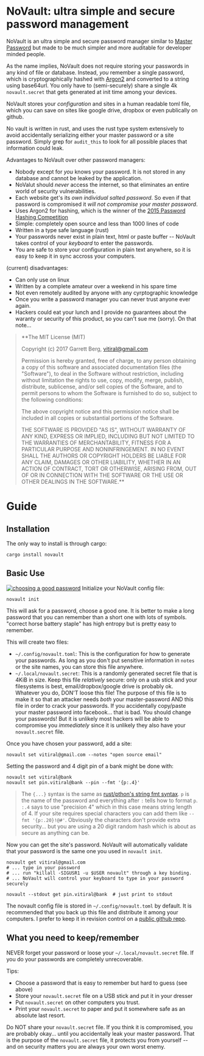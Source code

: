 # NoVault: ultra simple and secure password management

NoVault is an ultra simple and secure password manager similar to [Master
Password][1] but made to be much simpler and more auditable for developer
minded people.

As the name implies, NoVault does not require storing your passwords in
any kind of file or database. Instead, *you* remember a single password,
which is cryptographically hashed with [Argon2][2] and converted to a string
using base64url. You only have to (semi-securely) share a single 4k
`novault.secret` that gets generated at init time among your devices.

NoVault stores your *configuration* and sites in a human readable toml file,
which you can save on sites like google drive, dropbox or even publically on
github.

No vault is written in rust, and uses the rust type system extensively to
avoid accidentally serializing either your master password or a site
password. Simply grep for `audit_this` to look for all possible places
that information could leak.

Advantages to NoVault over other password managers:
- Nobody except for *you* knows your password. It is not stored in any
  database and cannot be leaked by the application.
- NoValut should *never* access the internet, so that eliminates an entire
  world of security vulnerabilities.
- Each website get's its *own individual salted password*. So even if that
  password is compromised it *will not compromise your master password*.
- Uses Argon2 for hashing, which is the winner of the [2015 Password Hashing
  Competition][2]
- Simple: completely open source and less than 1000 lines of code
- Written in a type safe language (rust)
- Your passwords never exist in plain text, html or paste buffer -- NoVault
  takes control of your *keyboard* to enter the passwords.
- You are safe to store your configuration in plain text anywhere, so it is
  easy to keep it in sync accross your computers.

(current) disadvantages:
- Can only use on linux
- Written by a complete amateur over a weekend in his spare time
- Not even remotely audited by anyone with any cyrptographic knowledge
- Once you write a password manager you can never trust anyone ever again.
- Hackers could eat your lunch and I provide no guarantees about the
  waranty or security of this product, so you can't sue me (sorry).
  On that note...

> **The MIT License (MIT)
>
> Copyright (c) 2017 Garrett Berg, vitiral@gmail.com
>
> Permission is hereby granted, free of charge, to any person obtaining a copy
> of this software and associated documentation files (the "Software"), to deal
> in the Software without restriction, including without limitation the rights
> to use, copy, modify, merge, publish, distribute, sublicense, and/or sell
> copies of the Software, and to permit persons to whom the Software is
> furnished to do so, subject to the following conditions:
>
> The above copyright notice and this permission notice shall be included in
> all copies or substantial portions of the Software.
>
> THE SOFTWARE IS PROVIDED "AS IS", WITHOUT WARRANTY OF ANY KIND, EXPRESS OR
> IMPLIED, INCLUDING BUT NOT LIMITED TO THE WARRANTIES OF MERCHANTABILITY,
> FITNESS FOR A PARTICULAR PURPOSE AND NONINFRINGEMENT. IN NO EVENT SHALL THE
> AUTHORS OR COPYRIGHT HOLDERS BE LIABLE FOR ANY CLAIM, DAMAGES OR OTHER
> LIABILITY, WHETHER IN AN ACTION OF CONTRACT, TORT OR OTHERWISE, ARISING FROM,
> OUT OF OR IN CONNECTION WITH THE SOFTWARE OR THE USE OR OTHER DEALINGS IN
> THE SOFTWARE.**

# Guide
## Installation
The only way to install is through cargo:
```
cargo install novault
```

## Basic Use

[![choosing a good password](https://imgs.xkcd.com/comics/password_strength.png)](https://xkcd.com/936/)
Initialize your NoVault config file:
```
novault init
```

This will ask for a password, choose a good one.  It is better to make a long
password that you can remember than a short one with lots of symbols. "correct
horse battery staple" has high entropy but is pretty easy to remember.

This will create two files:
- `~/.config/novault.toml`: This is the configuration for how to generate your
  passwords. As long as you don't put sensitive information in `notes` or the
  site names, you can store this file anywhere.
- `~/.local/novault.secret`: This is a randomly generated secret file that is
  4KiB in size. Keep this file *relatively* secure: only on a usb stick and
  your filesystems is best, email/dropbox/google drive is probably ok. Whatever
  you do, DON'T loose this file! The purpose of this file is to make it so that
  an attacker needs *both* your master-password AND this file in order to crack
  your passwords. If you accidentally copy/paste your master password into
  facebook... that is bad.  You should change your passwords! But it is
  unlikely most hackers will be able to compromise you *immediately* since it
  is unlikely they also have your `novault.secret` file.

Once you have chosen your password, add a site:
```
novault set vitiral@gmail.com --notes "open source email"
```

Setting the password and 4 digit pin of a bank might be done with:
```
novault set vitiral@bank
novault set pin.vitiral@bank --pin --fmt '{p:.4}'
```

> The `{...}` syntax is the same as [rust/pthon's string fmt syntax][3].
> `p` is the name of the password and everything after `:` tells how to format
> `p`. `:.4` says to use "precision 4" which in this case means string length
> of 4. If your site requires special characters you can add them like
> `--fmt '{p:.20}!@#'`. Obviously the characters don't provide extra security...
> but you are using a 20 digit random hash which is about as secure as anything
> can be.

Now you can get the site's password. NoVault will automatically validate that
your password is the same one you used in `novault init`.
```
novault get vitiral@gmail.com
# ... type in your password
# ... run "killall -SIGUSR1 -u $USER novault" through a key binding.
# ... NoVault will control your keyboard to type in your password securely

novault --stdout get pin.vitiral@bank  # just print to stdout
```

The novault config file is stored in `~/.config/novault.toml` by default.
It is recommended that you back up this file and distribute it among your
computers. I prefer to keep it in revision control on a [public github
repo][4].

## What you need to keep/remember
NEVER forget your password or loose your `~/.local/novault.secret` file.
If you do your passwords are completely unrecoverable.

Tips:
- Choose a password that is easy to remember but hard to guess (see above)
- Store your `novault.secret` file on a USB stick and put it in your dresser
- Put `novault.secret` on other computers you trust.
- Print your `novault.secret` to paper and put it somewhere safe as an
  absolute last resort.

Do NOT share your `novault.secret` file. If you think it is compromised,
you are probably okay... until you accidentally leak your master password.
That is the purpose of the `novault.secret` file, it protects you from
yourself -- and on security matters you are always your own worst enemy.

[1]: http://masterpasswordapp.com/
[2]: https://en.wikipedia.org/wiki/Argon2
[3]: https://doc.rust-lang.org/std/fmt/
[4]: https://github.com/vitiral/dotfiles/blob/master/config/novault.toml
